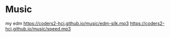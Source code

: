 # Music
my edm
https://coders2-hcj.github.io/music/edm-silk.mp3
https://coders2-hcj.github.io/music/speed.mp3
